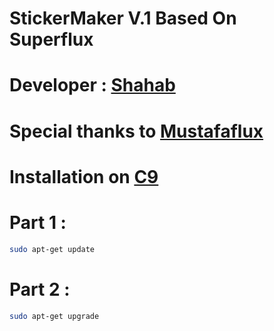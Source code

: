 # StickerMaker V.1 Based On Superflux 
# Developer : [Shahab](https://telegram.me/Shahabambesik)
# Special thanks to [Mustafaflux](https://telegram.me/MUSTAFAFLUX)

# Installation on [C9](https://c9.io)

# Part 1 :
```bash
sudo apt-get update
```
# Part 2 :
```bash
sudo apt-get upgrade
```
